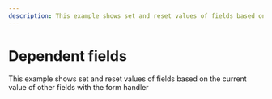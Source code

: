 ```yaml
---
description: This example shows set and reset values of fields based on the current value of other fields with the form handler
---
```

# Dependent fields

This example shows set and reset values of fields based on the current value of other fields with the form handler

<CodeExample example="dependent-fields"></CodeExample>